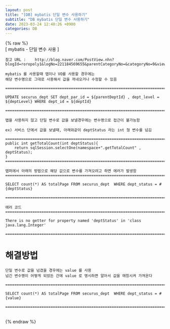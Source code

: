 ```yaml
---  
layout: post  
title: "[DB] mybatis 단일 변수 사용하기"  
subtitle: "DB mybatis 단일 변수 사용하기"  
date: 2023-03-24 12:40:26 +0900  
categories: DB  
---  
```

{% raw %}  
[ mybatis - 단일 변수 사용 ]  
  
	참고 URL : 	http://blog.naver.com/PostView.nhn?blogId=roropoly1&logNo=221184569655&parentCategoryNo=&categoryNo=9&viewDate=&isShowPopularPosts=true&from=search  
  
	mybatis 를 사용할때 맵이나 VO를 사용할 경우에는  
	해당 변수명으로 그대로 사용해서 값을 꺼내오거나 수정할 수 있음  
  
	=====================================================================================================================================================  
  
	UPDATE securus_dept SET dept_par_id = ${parentDeptId} , dept_level = ${deptLevel} WHERE dept_id = ${deptId}  
  
	=====================================================================================================================================================  
  
	맵을 사용하지 않고 단일 변수로 값을 보낼경우에는 변수명으로 접근이 불가능함  
  
	ex) 서비스 단에서 값을 보낼때, 아래와같이 deptStatus 라는 int 형 변수를 넘김  
  
	=====================================================================================================================================================  
	public int getTotalCount(int deptStatus){  
        return sqlSession.selectOne(namespace+".getTotalCount" , deptStatus);  
    }  
	=====================================================================================================================================================  
  
	맵퍼에서 아래의 방법으로 해당 값으로 변수를 가져오려고 하면 에러가 발생함  
	=====================================================================================================================================================  
  
	SELECT count(*) AS totalPage FROM securus_dept  WHERE dept_status = #{deptStatus}  
  
	=====================================================================================================================================================  
  
	에러 코드  
	=====================================================================================================================================================  
  
	There is no getter for property named 'deptStatus' in 'class java.lang.Integer'  
  
	=====================================================================================================================================================  
  
# 해결방법  
  
	단일 변수로 값을 넘겼을 경우에는 value 를 사용  
	넘긴 변수명이 어떻게 되었든 간에 value 로 명시하면 알아서 값을 매칭시켜 가져온다  
  
	=====================================================================================================================================================  
  
	SELECT count(*) AS totalPage FROM securus_dept  WHERE dept_status = #{value}  
  
	=====================================================================================================================================================  
  
                                                                                                                                                                                                                                                                                                                                                                                                                                                                                                                                                                                                                                                                                                                                                                                                                                                                                                                                                                                                                                                                                                                                                                                                                                                                                                                                                                                                                                                                                                                                                                                                                                                                                                                                                                                                                                                                                                                                                                                                                                                                                                                                                                                                                                                                                                                                                                                                                                                                                                                                                                                                                                                                                                                                                                                               
{% endraw %}